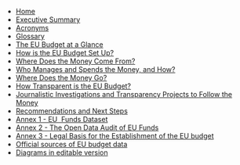 - [Home](../)
- [Executive Summary](../executive-summary/)
- [Acronyms](../acronyms/)
- [Glossary](../glossary/)
- [The EU Budget at a Glance](../overview/)
- [How is the EU Budget Set Up?](../budget/)
- [Where Does the Money Come From?](../revenue/)
- [Who Manages and Spends the Money, and How?](../expenditure/)
- [Where Does the Money Go?](../where-does-the-money-go/)
- [How Transparent is the EU Budget?](../transparency/)
- [Journalistic Investigations and Transparency Projects to Follow the Money](../follow-the-money/)
- [Recommendations and Next Steps](../recommendations-and-next-steps/)
- [Annex 1 - EU  Funds Dataset](../funds/)
- [Annex 2 - The Open Data Audit of EU Funds](../datasets/)
- [Annex 3 - Legal Basis for the Establishment of the EU budget](../legal-basis/)
- [Official sources of EU budget data](../official-sources/)
- [Diagrams in editable version](../diagrams/)

[^ftnt1]: For example, see this analysis from the Robert Schuman Foundation on recent opinion polls: [http://www.robert-schuman.eu/en/european-issues/0333-overcoming-democratic-breakdown-in-the-european-union](http://www.robert-schuman.eu/en/european-issues/0333-overcoming-democratic-breakdown-in-the-european-union) 

[^ftnt2]: See [Council regulation n°1311/2013 of 2 December 2013 laying down the multiannual financial framework for the years 2014-2020](http://eur-lex.europa.eu/legal-content/EN/TXT/?uri=uriserv:OJ.L_.2013.347.01.0884.01.ENG).

[^ftnt3]: The Flexibility Instrument was used to finance the Juncker Plan: [http://ec.europa.eu/priorities/jobs-growth-investment/plan/docs/an-investment-plan-for-europe\_com\_2014\_903\_en.pdf.](http://ec.europa.eu/priorities/jobs-growth-investment/plan/docs/an-investment-plan-for-europe_com_2014_903_en.pdf.)

[^ftnt4]: See [the EU Funding Glossary](http://ec.europa.eu/budget/funding/information/eu-funding-glossary_en).

[^ftnt5]: See [the Assembly of European Regions briefing note](http://www.aer.eu/fileadmin/user_upload/MainIssues/Future_of_Europe/EU_Budget_Review/MFF-briefing-note.pdf).

[^ftnt6]: [The ordinary legislative procedure step by step.](http://www.europarl.europa.eu/aboutparliament/en/20150201PVL00004/Legislative-powers)

[^ftnt7]: Article 310 of the Treaty on the Functioning of the European Union (TFEU).

[^ftnt8]: [Definitive adoption (EU, EURATOM) 2015/339 of the European Union's general budget for the financial year 2015](http://eur-lex.europa.eu/legal-content/EN/TXT/?uri=OJ:L:2015:069:FULL)

[^ftnt9]: The 2014 report is available online:

[^ftnt10]: [Reports of the ECA.](http://www.eca.europa.eu/en/Pages/AuditReportsOpinions.aspx)

[^ftnt11]: [Council Decision of 7 June 2007 on the system of the European Communities' own resources.](http://eur-lex.europa.eu/legal-content/EN/TXT/?uri=CELEX:32007D0436)

[^ftnt12]: [2014 Council Decision on the system of own resources of the European Union.](http://register.consilium.europa.eu/doc/srv?l=EN&f=ST%205602%202014%20INIT)

[^ftnt13]: As the UK rebate, lump sum payments and reduced VAT call rates are correction mechanisms, that is to say measures taken to compensate Member States whose contribution to the EU budget is perceived as being too high compared to their relative wealth and the benefits they get out of the EU budget.

[^ftnt14]: [Council regulation (EU) 2015/323 of 2 March 2015 on the financial regulation applicable to the 11th European Development Fund](http://eur-lex.europa.eu/legal-content/EN/TXT/?uri=uriserv:OJ.L_.2015.058.01.0017.01.ENG)

[^ftnt15]: See for example [this presentation](http://ec.europa.eu/chafea/documents/health/calls/2013/Workshop_on_Joint_Action_2013/Financial_Managment_JA%20Workshop_December_2012.pdf).

[^ftnt16]: [The 12 highlights for the 2014/2020 MFF.](http://ec.europa.eu/budget/mff/highlights/index_en.cfm#funding)

[^ftnt17]: Europe 2020 is the 10-year growth strategy of the European Union for the period 2010-2020. See [http://ec.europa.eu/europe2020/index\_en.htm](http://ec.europa.eu/europe2020/index_en.htm).

[^ftnt18]: [European Commission ESIF webpage.](http://ec.europa.eu/contracts_grants/funds_en.htm)

[^ftnt19]: Initial amount was €74 928 million but in accordance with regulation 1303/2013 (art. 92(6) and 92(7)), parts of this amount have been transferred to the Connecting Europe Facility and to the Fund for European Aid to the Most Deprived.

[^ftnt20]: The EAGF is the fund financing direct payments to farmers and measures regulating or supporting the agricultural market. As the EAFRD, it is managed by DG AGRI, but represents a more significant share of the EU budget (around 80% of the CAP budget).

[^ftnt21]: Source: Brigitte Alfter, cofounder of FarmSubsidy.org and Wobbing.eu.

[^ftnt22]: For example, concerning the exact amount of the five ESIF for the 2014-2020 period, one EU publication mentions a number of [366.9 billion euros](http://ec.europa.eu/contracts_grants/pdf/synergies_beneficiaries_en.pdf) whereas another one refers to a total of [351.8 billion euros](http://ec.europa.eu/regional_policy/sources/docgener/panorama/pdf/mag48/mag48_en.pdf).

[^ftnt23]: It should be noted, however, that DG BUDGET, the EU Directorate-General for Budget, was responsive to requests for information sent by the authors of this report.

[^ftnt24]: The Directive  2012/17/EU introduces a unique identifier for European companies. However, there is no provision for that unique identifier to be used in data on EU funds beneficiaries. See [http://eur-lex.europa.eu/legal-content/EN/TXT/?uri=CELEX:32012L0017](http://eur-lex.europa.eu/legal-content/EN/TXT/?uri=CELEX:32012L0017)

[^ftnt25]: [2012 financial regulation, Articles 34 and 35](http://eur-lex.europa.eu/LexUriServ/LexUriServ.do?uri=OJ:L:2012:298:0001:0096:EN:PDF).

[^ftnt26]: The threshold can be set by Member States, see article 12 of regulation 1306/2013: [http://ec.europa.eu/agriculture/cap-funding/beneficiaries/shared/index\_en.htm](http://ec.europa.eu/agriculture/cap-funding/beneficiaries/shared/index_en.htm). The 2014 thresholds are available [here.](http://www.google.com/url?q=http%3A%2F%2Fec.europa.eu%2Fagriculture%2Fcap-funding%2Fbeneficiaries%2Fshared%2Fthreshold_en.pdf&sa=D&sntz=1&usg=AFQjCNH5M8AxntJmIsoWgMVA4HrWN4jnAA)

[^ftnt27]: For a good introduction to data journalism, see Gray, J., Bounegru, L. and Chambers, L. (eds.) The Data Journalism Handbook (O'Reilly Media, 2012), co-edited by Open Knowledge and the European Journalism Center and freely available [online.](http://datajournalismhandbook.org/)

[^ftnt28]: For an in depth-review of journalism investigation on EU funds up to 2012, see: European Commission, Deterrence of fraud with EU funds through investigative journalism in EU-27, 2012,

[^ftnt29]: ICIJ, €6 billion in subsidies fuel Spain’s ravenous fleet, October 2011, [online.](http://www.icij.org/project/looting-seas-ii/nearly-eu6-billion-subsidies-fuel-spains-ravenous-fleet)

[^ftnt30]: ICIJ,  [methodology](http://www.icij.org/project/looting-seas-ii/subsidy-methodology).

[^ftnt31]: European Commission, Deterrence of fraud with EU funds through investigative journalism in EU-27, p. 227,2012:[http://www.journalismfund.eu/sites/default/files/EP%20Study%20-%20Deterrence%20of%20fraud.pdf](http://www.journalismfund.eu/sites/default/files/EP%20Study%20-%20Deterrence%20of%20fraud.pdf).

[^ftnt32]: See, James T Hamilton, Democracy's Detectives: The Economics and Impacts of Investigative Reporting (forthcoming).

[^ftnt33]: [TFUE](http://eur-lex.europa.eu/legal-content/FR/TXT/?uri=CELEX:12012E/TXT).

